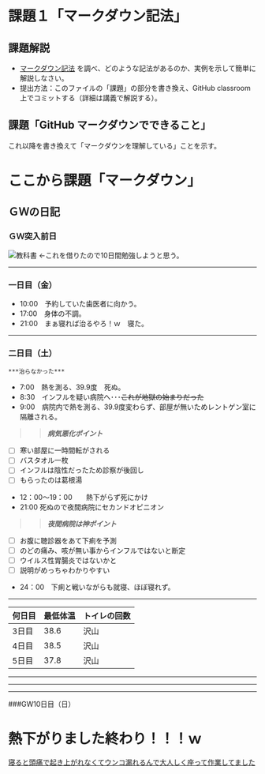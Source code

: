 # 課題１「マークダウン記法」

## 課題解説

- [マークダウン記法](https://guides.github.com/features/mastering-markdown/) を調べ、どのような記法があるのか、実例を示して簡単に解説しなさい。
- 提出方法：このファイルの「課題」の部分を書き換え、GitHub classroom 上でコミットする（詳細は講義で解説する）。

## 課題「GitHub マークダウンでできること」

これ以降を書き換えて「マークダウンを理解している」ことを示す。
# ここから課題「マークダウン」
## ＧＷの日記

### ＧＷ突入前日
![教科書](https://images-na.ssl-images-amazon.com/images/I/514OQj8cqfL._SX258_BO1,204,203,200_.jpg "ユニティ教科書")
←これを借りたので10日間勉強しようと思う。
***
### 一日目（金）
- 10:00　予約していた歯医者に向かう。  
- 17:00　身体の不調。
- 21:00　まぁ寝れば治るやろ！ｗ　寝た。
***
### 二日目（土）
`***治らなかった***`
- 7:00　熱を測る、39.9度　死ぬ。
- 8:30　インフルを疑い病院へ･･･~~これが地獄の始まりだった~~
- 9:00　病院内で熱を測る、39.9度変わらず、部屋が無いためレントゲン室に隔離される。
>>***病気悪化ポイント***
- [ ] 寒い部屋に一時間転がされる
- [ ] バスタオル一枚
- [ ] インフルは陰性だったため診察が後回し
- [ ] もらったのは葛根湯
- 12：00～19：00　　熱下がらず死にかけ
- 21:00 死ぬので夜間病院にセカンドオピニオン
>>***夜間病院は神ポイント***
- [ ] お腹に聴診器をあて下痢を予測
- [ ] のどの痛み、咳が無い事からインフルではないと断定
- [ ] ウイルス性胃腸炎ではないかと
- [ ] 説明がめっちゃわかりやすい
- 24：00　下痢と戦いながらも就寝、ほぼ寝れず。
***
|何日目|最低体温|トイレの回数|
|:--|:--|:--|
|3日目|38.6|沢山|
|4日目|38.5|沢山|
|5日目|37.8|沢山|
***
***
***
###GW10日目（日）
# 熱下がりました終わり！！！ｗ
[寝ると頭痛で起き上がれなくてウンコ漏れるんで大人しく座って作業してました](http://palette.clearrave.co.jp/product/haruiro/)
